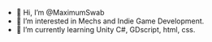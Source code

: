 - 👋 Hi, I’m @MaximumSwab
- 👀 I’m interested in Mechs and Indie Game Development.
- 🌱 I’m currently learning Unity C#, GDscript, html, css.
<!---
- 💞️ I’m looking to collaborate on Indie Games.
- 📫 How to reach me ...


MaximumSwab/MaximumSwab is a ✨ special ✨ repository because its `README.md` (this file) appears on your GitHub profile.
You can click the Preview link to take a look at your changes.
--->
